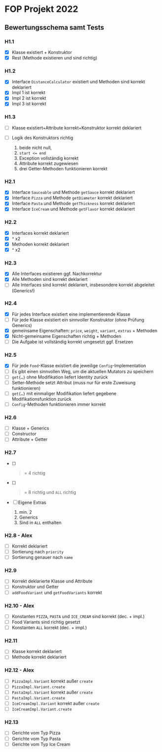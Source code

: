 # FOP Projekt 2022

## Bewertungsschema samt Tests

### H1.1

- [X] Klasse existiert + Konstruktor
- [X] Rest (Methode existieren und sind richtig)

### H1.2

- [X] Interface `DistanceCalculator` existiert und Methoden sind korrekt deklariert
- [X] Impl 1 ist korrekt
- [X] Impl 2 ist korrekt
- [X] Impl 3 ist korrekt

### H1.3

- [ ] Klasse existiert+Attribute korrekt+Konstruktor korrekt deklariert
- [ ] Logik des Konstruktors richtig

    1. beide nicht null,
    1. `start <= end`
    1. Exception vollständig korrekt
    1. Attribute korrekt zugewiesen
    1. drei Getter-Methoden funktionieren korrekt

### H2.1

- [X] Interface `Sauceable` und Methode `getSauce` korrekt deklariert
- [X] Interface `Pizza` und Methode `getDiameter` korrekt deklariert
- [X] Interface `Pasta` und Methode `getThickness` korrekt deklariert
- [X] Interface `IceCream` und Methode `getFlavor` korrekt deklariert

### H2.2

- [X] Interfaces korrekt deklariert
- [X] ^ x2
- [X] Methoden korrekt deklariert
- [X] ^ x2

### H2.3

- [X] Alle Interfaces existieren ggf. Nachkorrektur
- [X] Alle Methoden sind korrekt deklariert
- [ ] Alle Interfaces sind korrekt deklariert, insbesondere korrekt abgeleitet (Generics!)

### H2.4

- [X] Für jedes Interface existiert eine implementierende Klasse
- [ ] Für jede Klasse existiert ein sinnvoller Konstruktor (ohne Prüfung Generics)
- [X] gemeinsame Eigenschaften: `price`, `weight`, `variant`, `extras` + Methoden
- [X] Nicht-gemeinsame Eigenschaften richtig + Methoden
- [ ] Die Aufgabe ist vollständig korrekt umgesetzt ggf. Ersetzen

### H2.5

- [X] Für jede `Food`-Klasse existiert die jeweilige `Config`-Implementation
- [ ] Es gibt einen sinnvollen Weg, um die aktuellen Mutators zu speichern
- [ ] `get{…}` ohne Modifikation liefert Identity zurück
- [ ] Setter-Methode setzt Attribut (muss nur für erste Zuweisung funktionieren)
- [ ] `get{…}` mit einmaliger Modifikation liefert gegebene Modifikationsfunktion zurück
- [ ] `Config`-Methoden funktionieren immer korrekt

### H2.6

- [ ] Klasse + Generics
- [ ] Constructor
- [ ] Attribute + Getter

### H2.7

- [ ] >= 4 richtig
- [ ] >= 8 richtig und `ALL` richtig
- [ ] Eigene Extras

    1. min. 2
    1. Generics
    1. Sind in `ALL` enthalten

### H2.8 - Alex

- [ ] Korrekt deklariert
- [ ] Sortierung nach `priority`
- [ ] Sortierung genauer nach `name`

### H2.9

- [ ] Korrekt deklarierte Klasse und Attribute
- [ ] Konstruktor und Getter
- [ ] `addFoodVariant` und `getFoodVariants` korrekt

### H2.10 - Alex

- [ ] Konstanten `PIZZA`, `PASTA` und `ICE_CREAM` sind korrekt (dec. + impl.)
- [ ] Food Variants sind richtig gesetzt
- [ ] Konstanten `ALL` korrekt (dec. + impl.)

### H2.11

- [ ] Klasse korrekt deklariert
- [ ] Methode korrekt deklariert

### H2.12 - Alex

- [ ] `PizzaImpl.Variant` korrekt außer `create`
- [ ] `PizzaImpl.Variant.create`
- [ ] `PastaImpl.Variant` korrekt außer `create`
- [ ] `PastaImpl.Variant.create`
- [ ] `IceCreamImpl.Variant` korrekt außer `create`
- [ ] `IceCreamImpl.Variant.create`

### H2.13

- [ ] Gerichte vom Typ Pizza
- [ ] Gerichte vom Typ Pasta
- [ ] Gerichte vom Typ Ice Cream
